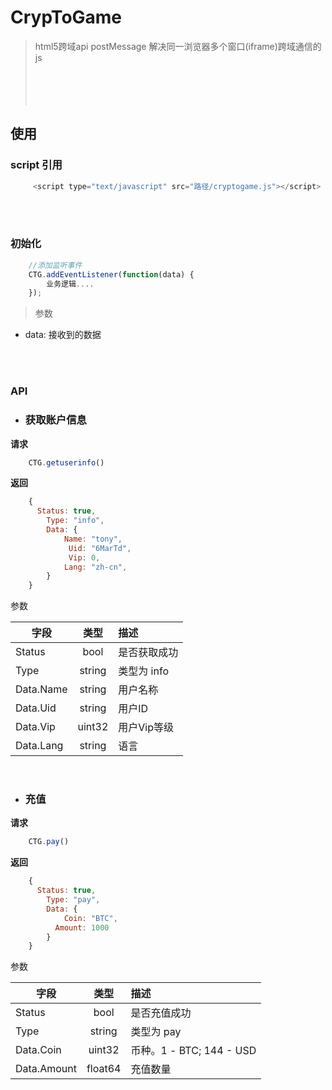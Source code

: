 # CrypToGame

> html5跨域api postMessage 解决同一浏览器多个窗口(iframe)跨域通信的js
<br><br><br><br><br>
## 使用

###    script 引用
```javascript
     <script type="text/javascript" src="路径/cryptogame.js"></script>
```
<br><br>
###    初始化
```javascript
    //添加监听事件
    CTG.addEventListener(function(data) {
        业务逻辑....
    });
```
>参数
   * data:  接收到的数据

<br><br>

###    API


* ### 获取账户信息

 **请求**
```javascript
    CTG.getuserinfo()
```
**返回**

```javascript
    {
      Status: true,
        Type: "info",
        Data: {
            Name: "tony",
             Uid: "6MarTd",
             Vip: 0,
            Lang: "zh-cn",
        }
    }
```

参数

| 字段 | 类型 | 描述 |
| - | :-: | :- |
|Status | bool |  是否获取成功 |
|Type | string| 类型为 info |
|Data.Name | string | 用户名称 |
|Data.Uid | string | 用户ID |
|Data.Vip | uint32 | 用户Vip等级|
|Data.Lang | string | 语言|

<br>

* ### **充值**

 **请求**
```javascript
    CTG.pay()
```
**返回**

```javascript
    {
      Status: true,
        Type: "pay",
        Data: {
            Coin: "BTC",
          Amount: 1000
        }
    }
```

参数

| 字段 | 类型 | 描述 |
| - | :-: | :- |
|Status | bool |  是否充值成功 |
|Type | string| 类型为 pay |
|Data.Coin | uint32 | 币种。1 - BTC; 144 - USD|
|Data.Amount | float64 | 充值数量 |




